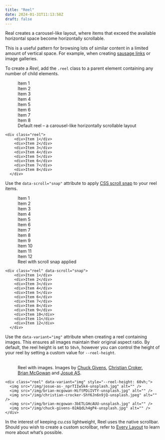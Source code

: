 ```yaml
---
title: "Reel"
date: 2024-01-31T11:13:58Z
draft: false
---
```


Real creates a carousel-like layout, where items that exceed the available horizontal space become horizontally scrollable. 

This is a useful pattern for browsing lots of similar content in a limited amount of vertical space. For example, when creating [sausage links](https://btxx.org/posts/hamburger-menu-alternative/) or image galleries.

To create a *Reel*, add the `.reel` class to a parent element containing any number of child elements. 

<figure>
  <div class="demo | reel">
    <div class="item">Item 1</div>
    <div class="item">Item 2</div>
    <div class="item">Item 3</div>
    <div class="item">Item 4</div>
    <div class="item">Item 5</div>
    <div class="item">Item 6</div>
    <div class="item">Item 7</div>
    <div class="item">Item 8</div>
  </div>
  <figcaption>Default reel – a carousel-like horizontally scrollable layout</figcaption>
</figure>

```
<div class="reel">
    <div>Item 1</div>
    <div>Item 2</div>
    <div>Item 3</div>
    <div>Item 4</div>
    <div>Item 5</div>
    <div>Item 6</div>
    <div>Item 7</div>
    <div>Item 8</div>
  </div>
```

Use the `data-scroll="snap"` attribute to apply [CSS scroll snap](https://developer.mozilla.org/en-US/docs/Web/CSS/CSS_scroll_snap) to your reel items.

<figure>
  <div class="demo | reel" data-scroll="snap">
    <div class="item">Item 1</div>
    <div class="item">Item 2</div>
    <div class="item">Item 3</div>
    <div class="item">Item 4</div>
    <div class="item">Item 5</div>
    <div class="item">Item 6</div>
    <div class="item">Item 7</div>
    <div class="item">Item 8</div>
    <div class="item">Item 9</div>
    <div class="item">Item 10</div>
    <div class="item">Item 11</div>
    <div class="item">Item 12</div>
  </div>
  <figcaption>Reel with scroll snap applied</figcaption>
</figure>

```
<div class="reel" data-scroll="snap">
    <div>Item 1</div>
    <div>Item 2</div>
    <div>Item 3</div>
    <div>Item 4</div>
    <div>Item 5</div>
    <div>Item 6</div>
    <div>Item 7</div>
    <div>Item 8</div>
    <div>Item 9</div>
    <div>Item 10</div>
    <div>Item 11</div>
    <div>Item 12</div>
  </div>
```

Use the `data-variant="img"` attribute when creating a reel containing images. This ensures all images maintain their original aspect ratio. By default, the reel height is set to `50vh`, however you can control the height of your reel by setting a custom value for `--reel-height`.

<figure>
  <div class="demo | reel" data-variant="img" style="--reel-height: 60vh;">
    <img src="/img/josue-as-_nprTIIwSk4-unsplash.jpg" alt="" />
    <img src="/img/brian-mcgowan-HiftPDiIVTY-unsplash.jpg" alt="" />
    <img src="/img/christian-crocker-ShY6Jn6n9jQ-unsplash.jpeg" alt="" />
    <img src="/img/brian-mcgowan-3bETLGHcAUU-unsplash.jpg" alt="" />
    <img src="/img/chuck-givens-02AQdLh4gP4-unsplash.jpg" alt="" />
  </div>
  <figcaption>Reel with images. Images by <a href="https://unsplash.com/@one_dwigt">Chuck Givens</a>, <a href="https://unsplash.com/@christian_crocker">Christian Croker</a>, <a href="https://unsplash.com/@sushioutlaw">Brian McGowan</a> and <a href="https://unsplash.com/@yehoshuaas">Josué AS</a>.</figcaption>
</figure>

```
<div class="reel" data-variant="img" style="--reel-height: 60vh;">
  <img src="/img/josue-as-_nprTIIwSk4-unsplash.jpg" alt="" />
  <img src="/img/brian-mcgowan-HiftPDiIVTY-unsplash.jpg" alt="" />
  <img src="/img/christian-crocker-ShY6Jn6n9jQ-unsplash.jpeg" alt="" />
  <img src="/img/brian-mcgowan-3bETLGHcAUU-unsplash.jpg" alt="" />
  <img src="/img/chuck-givens-02AQdLh4gP4-unsplash.jpg" alt="" />
</div>
```

In the interest of keeping *cu.css* lightweight, Reel uses the native scrollbar. Should you wish to create a custom scrollbar, refer to [Every Layout](https://every-layout.dev/layouts/reel/) to learn more about what’s possible.




